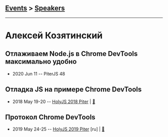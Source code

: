 ## [Events](../README.md) > [Speakers](../speakers.md)
---

# Алексей Козятинский

## Отлаживаем Node.js в Chrome DevTools максимально удобно
- 2020 Jun 11 -- PiterJS 48    
## Отладка JS на примере Chrome DevTools
- 2018 May 19-20 -- [HolyJS 2018 Piter](https://youtu.be/kBHUEFYawTk)  | [:notebook:](https://assets.ctfassets.net/nn534z2fqr9f/4xMrdqUlTGsua0QwUig0QS/386536648d0bd671ee4894eb4e6cec34/Aleksey_Kozyatinskiy_JavaScript_debugger.pdf)  
## Протокол Chrome DevTools
- 2019 May 24-25 -- [HolyJS 2019 Piter](https://youtu.be/z0TP-9QSdHI) [ru] | [:notebook:](https://assets.ctfassets.net/nn534z2fqr9f/79LNrnTK4OMG7UMV6gy4Be/d359c0336ea2ef388936040bf87e5a99/Aleksey_Kozyatinskiy_Protokol_Chrome_DevTools.pdf)  
